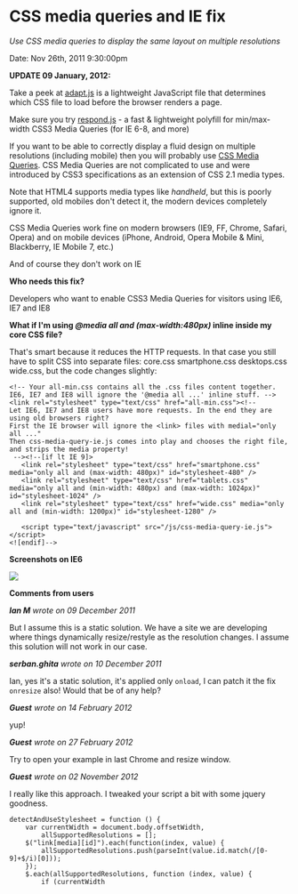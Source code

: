 # CSS media queries and IE fix

_Use CSS media queries to display the same layout on multiple resolutions_

Date: Nov 26th, 2011 9:30:00pm

**UPDATE 09 January, 2012:**

Take a peek at [adapt.js](http://adapt.960.gs/) is a lightweight JavaScript file that determines which CSS file 
to load before the browser renders a page.

Make sure you try [respond.js](https://github.com/scottjehl/Respond) - a fast &amp; lightweight polyfill for 
min/max-width CSS3 Media Queries (for IE 6-8, and more)

If you want to be able to correctly display a fluid design on multiple resolutions (including mobile) then you 
will probably use [CSS Media Queries](http://www.w3.org/TR/css3-mediaqueries/). CSS Media Queries are not 
complicated to use and were introduced by CSS3 specifications as an extension of CSS 2.1 media types. 

Note that HTML4 supports media types like _handheld_, but this is poorly supported, old mobiles don't detect it, 
the modern devices completely ignore it.

CSS Media Queries work fine on modern browsers (IE9, FF, Chrome, Safari, Opera) and on mobile devices (iPhone, 
Android, Opera Mobile &amp; Mini, Blackberry, IE Mobile 7, etc.)

And of course they don't work on IE 
    <!-- Your .css files. IE6, IE7 and IE8 ignore the media="only all ..." files. -->
       <link rel="stylesheet" type="text/css" href="core.css"><link rel="stylesheet" type="text/css" href="smartphone.css" media="only all and (max-width: 480px)" id="stylesheet-480"><link rel="stylesheet" type="text/css" href="tablets.css" media="only all and (min-width: 480px) and (max-width: 1024px)" id="stylesheet-1024"><link rel="stylesheet" type="text/css" href="wide.css" media="only all and (min-width: 1200px)" id="stylesheet-1280"><!-- The mighty fix which chooses the correct stylesheet file based on the 
    screen resolution, and strips the 'media' attribute so IE6, IE7 and IE8 
    can read/interpret it --><!--[if lt IE 9]>
       <script type="text/javascript" src="/js/css-media-query-ie.js"></script>
    <![endif]-->


**Who needs this fix?**

Developers who want to enable CSS3 Media Queries for visitors using IE6, IE7 and IE8

**What if I'm using _@media all and (max-width:480px)_ inline inside my core CSS file?**

That's smart because it reduces the HTTP requests. In that case you still have to split CSS into separate files: 
core.css smartphone.css desktops.css wide.css, but the code changes slightly:

    
    <!-- Your all-min.css contains all the .css files content together. IE6, IE7 and IE8 will ignore the '@media all ...' inline stuff. -->
    <link rel="stylesheet" type="text/css" href="all-min.css"><!-- 
    Let IE6, IE7 and IE8 users have more requests. In the end they are using old browsers right?
    First the IE browser will ignore the <link> files with medial="only all ..."
    Then css-media-query-ie.js comes into play and chooses the right file, and strips the media property!
     --><!--[if lt IE 9]>
       <link rel="stylesheet" type="text/css" href="smartphone.css" media="only all and (max-width: 480px)" id="stylesheet-480" />
       <link rel="stylesheet" type="text/css" href="tablets.css" media="only all and (min-width: 480px) and (max-width: 1024px)" id="stylesheet-1024" />
       <link rel="stylesheet" type="text/css" href="wide.css" media="only all and (min-width: 1200px)" id="stylesheet-1280" />
    
       <script type="text/javascript" src="/js/css-media-query-ie.js"></script>
    <![endif]-->
    

**Screenshots on IE6**

[
![](http://ghita.org/sites/default/files/imagefield_thumbs/articles_imgs/ie6-screenshot.png)](http://ghita.org/sites/default/files/articles_imgs/ie6-screenshot.png)

<!-- http://drupal.org/project/viewport_classes -->

**Comments from users**

_**Ian M** wrote on 09 December 2011_

But I assume this is a static solution. We have a site we are developing where things dynamically 
resize/restyle as the resolution changes. I assume this solution will not work in our case.

_**serban.ghita** wrote on 10 December 2011_

Ian, yes it's a static solution, it's applied only `onload`, I can patch it the fix  `onresize` also! 
Would that be of any help?

_**Guest** wrote on 14 February 2012_

yup!

_**Guest** wrote on 27 February 2012_

Try to open your example in last Chrome and resize window.

_**Guest** wrote on 02 November 2012_

I really like this approach.
I tweaked your script a bit with some jquery goodness.

    detectAndUseStylesheet = function () {
        var currentWidth = document.body.offsetWidth,
            allSupportedResolutions = [];
        $("link[media][id]").each(function(index, value) {
            allSupportedResolutions.push(parseInt(value.id.match(/[0-9]+$/i)[0]));
        });
        $.each(allSupportedResolutions, function (index, value) {
            if (currentWidth